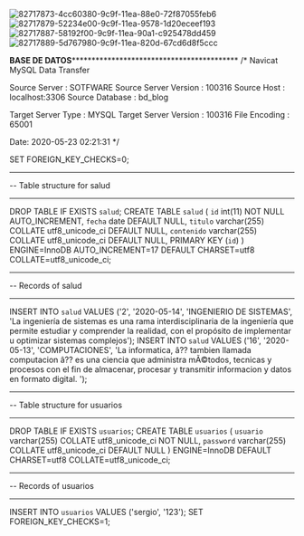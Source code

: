 ![82717873-4cc60380-9c9f-11ea-88e0-72f87055feb6](https://user-images.githubusercontent.com/65771955/82909797-0ce67100-9f6a-11ea-9b13-a0f6dab19164.png)
![82717879-52234e00-9c9f-11ea-9578-1d20eceef193](https://user-images.githubusercontent.com/65771955/82909800-0d7f0780-9f6a-11ea-9b29-f4797177bfcc.png)
![82717887-58192f00-9c9f-11ea-90a1-c925478dd459](https://user-images.githubusercontent.com/65771955/82909801-0e179e00-9f6a-11ea-8e88-cf86369da084.png)
![82717889-5d767980-9c9f-11ea-820d-67cd6d8f5ccc](https://user-images.githubusercontent.com/65771955/82909804-0eb03480-9f6a-11ea-8573-fdf9252d6622.png)


**********************************BASE DE DATOS****************************************************************************
/*
Navicat MySQL Data Transfer

Source Server         : SOTFWARE
Source Server Version : 100316
Source Host           : localhost:3306
Source Database       : bd_blog

Target Server Type    : MYSQL
Target Server Version : 100316
File Encoding         : 65001

Date: 2020-05-23 02:21:31
*/

SET FOREIGN_KEY_CHECKS=0;

-- ----------------------------
-- Table structure for salud
-- ----------------------------
DROP TABLE IF EXISTS `salud`;
CREATE TABLE `salud` (
  `id` int(11) NOT NULL AUTO_INCREMENT,
  `fecha` date DEFAULT NULL,
  `titulo` varchar(255) COLLATE utf8_unicode_ci DEFAULT NULL,
  `contenido` varchar(255) COLLATE utf8_unicode_ci DEFAULT NULL,
  PRIMARY KEY (`id`)
) ENGINE=InnoDB AUTO_INCREMENT=17 DEFAULT CHARSET=utf8 COLLATE=utf8_unicode_ci;

-- ----------------------------
-- Records of salud
-- ----------------------------
INSERT INTO `salud` VALUES ('2', '2020-05-14', 'INGENIERIO DE SISTEMAS', 'La ingeniería de sistemas es una rama interdisciplinaria de la ingeniería que permite estudiar y comprender la realidad, con el propósito de implementar u optimizar sistemas complejos');
INSERT INTO `salud` VALUES ('16', '2020-05-13', 'COMPUTACIONES', 'La informatica, â?? tambien llamada computacion â?? es una ciencia que administra mÃ©todos, tecnicas y procesos con el fin de almacenar, procesar y transmitir informacion y datos en formato digital.             ');

-- ----------------------------
-- Table structure for usuarios
-- ----------------------------
DROP TABLE IF EXISTS `usuarios`;
CREATE TABLE `usuarios` (
  `usuario` varchar(255) COLLATE utf8_unicode_ci NOT NULL,
  `password` varchar(255) COLLATE utf8_unicode_ci DEFAULT NULL
) ENGINE=InnoDB DEFAULT CHARSET=utf8 COLLATE=utf8_unicode_ci;

-- ----------------------------
-- Records of usuarios
-- ----------------------------
INSERT INTO `usuarios` VALUES ('sergio', '123');
SET FOREIGN_KEY_CHECKS=1;
